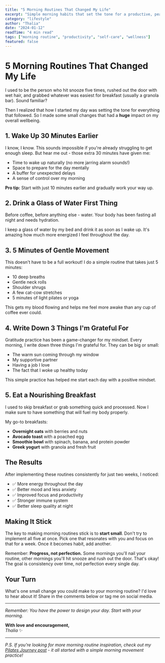 ```yaml
---
title: "5 Morning Routines That Changed My Life"
excerpt: "Simple morning habits that set the tone for a productive, peaceful day ahead. Small changes, big impact."
category: "lifestyle"
author: "Thalia"
date: "2024-01-12"
readTime: "4 min read"
tags: ["morning routine", "productivity", "self-care", "wellness"]
featured: false
---
```


# 5 Morning Routines That Changed My Life

I used to be the person who hit snooze five times, rushed out the door with wet hair, and grabbed whatever was easiest for breakfast (usually a granola bar). Sound familiar?

Then I realized that how I started my day was setting the tone for everything that followed. So I made some small changes that had a **huge** impact on my overall wellbeing.

## 1. Wake Up 30 Minutes Earlier

I know, I know. This sounds impossible if you're already struggling to get enough sleep. But hear me out - those extra 30 minutes have given me:

- Time to wake up naturally (no more jarring alarm sounds!)
- Space to prepare for the day mentally
- A buffer for unexpected delays
- A sense of control over my morning

**Pro tip:** Start with just 10 minutes earlier and gradually work your way up.

## 2. Drink a Glass of Water First Thing

Before coffee, before anything else - water. Your body has been fasting all night and needs hydration.

I keep a glass of water by my bed and drink it as soon as I wake up. It's amazing how much more energized I feel throughout the day.

## 3. 5 Minutes of Gentle Movement

This doesn't have to be a full workout! I do a simple routine that takes just 5 minutes:

- 10 deep breaths
- Gentle neck rolls
- Shoulder shrugs
- A few cat-cow stretches
- 5 minutes of light pilates or yoga

This gets my blood flowing and helps me feel more awake than any cup of coffee ever could.

## 4. Write Down 3 Things I'm Grateful For

Gratitude practice has been a game-changer for my mindset. Every morning, I write down three things I'm grateful for. They can be big or small:

- The warm sun coming through my window
- My supportive partner
- Having a job I love
- The fact that I woke up healthy today

This simple practice has helped me start each day with a positive mindset.

## 5. Eat a Nourishing Breakfast

I used to skip breakfast or grab something quick and processed. Now I make sure to have something that will fuel my body properly.

My go-to breakfasts:
- **Overnight oats** with berries and nuts
- **Avocado toast** with a poached egg
- **Smoothie bowl** with spinach, banana, and protein powder
- **Greek yogurt** with granola and fresh fruit

## The Results

After implementing these routines consistently for just two weeks, I noticed:

- ✅ More energy throughout the day
- ✅ Better mood and less anxiety
- ✅ Improved focus and productivity
- ✅ Stronger immune system
- ✅ Better sleep quality at night

## Making It Stick

The key to making morning routines stick is to **start small**. Don't try to implement all five at once. Pick one that resonates with you and focus on that for a week. Once it becomes habit, add another.

Remember: **Progress, not perfection.** Some mornings you'll nail your routine, other mornings you'll hit snooze and rush out the door. That's okay! The goal is consistency over time, not perfection every single day.

## Your Turn

What's one small change you could make to your morning routine? I'd love to hear about it! Share in the comments below or tag me on social media.

---

*Remember: You have the power to design your day. Start with your morning.*

**With love and encouragement,**  
*Thalia* ✨

---

*P.S. If you're looking for more morning routine inspiration, check out my [Pilates Journey post](/blog/my-pilates-journey) - it all started with a simple morning movement practice!*
